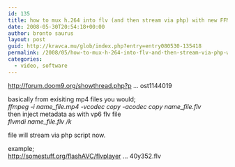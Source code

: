 ```yaml
---
id: 135
title: how to mux h.264 into flv (and then stream via php) with new FFMpeg
date: 2008-05-30T20:54:18+00:00
author: bronto saurus
layout: post
guid: http://kravca.mu/glob/index.php?entry=entry080530-135418
permalink: /2008/05/how-to-mux-h-264-into-flv-and-then-stream-via-php-with-new-ffmpeg/
categories:
  - video, software
---
```

<a href="http://forum.doom9.org/showthread.php?p=1144019#post1144019" target="_blank" >http://forum.doom9.org/showthread.php?p &#8230; ost1144019</a>

basically from exisiting mp4 files you would;  
_ffmpeg -i name\_file.mp4 -vcodec copy -acodec copy name\_file.flv_  
then inject metadata as with vp6 flv file  
_flvmdi name_file.flv /k_

file will stream via php script now.

example;  
<a href="http://somestuff.org/flashAVC/flvplayer.php?moviename=movies/bbb-AVC-stream-x640y352.flv" target="_blank" >http://somestuff.org/flashAVC/flvplayer &#8230; 40y352.flv</a>